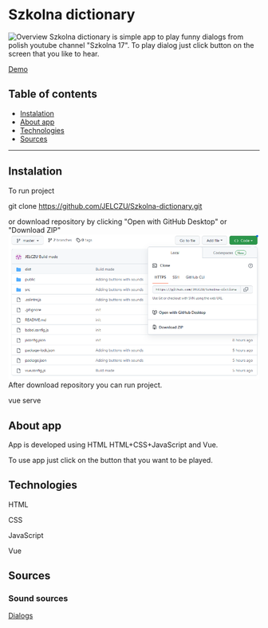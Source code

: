 # Szkolna dictionary

![Overview](https://github.com/JELCZU/Szkolna-dictionary/blob/master/img/Overview.PNG)
Szkolna dictionary is simple app to play funny dialogs from polish youtube channel "Szkolna 17". To play dialog just click button on the screen that you like to hear.

[Demo](https://jelczu.github.io/Szkolna-dictionary/)

## Table of contents

- [Instalation](#Instalation)
- [About app](#About-app)
- [Technologies](#Technologies)
- [Sources](#Sources)

---

## Instalation

To run project

git clone https://github.com/JELCZU/Szkolna-dictionary.git

or download repository by clicking "Open with GitHub Desktop" or "Download ZIP"
![How to download](https://github.com/JELCZU/Szkolna-dictionary/blob/master/img/How%20to%20download.PNG)
After download repository you can run project.

vue serve

## About app

App is developed using HTML HTML+CSS+JavaScript and Vue.

To use app just click on the button that you want to be played.


## Technologies

HTML

CSS

JavaScript

Vue

## Sources

### Sound sources

[Dialogs](https://www.youtube.com/)
